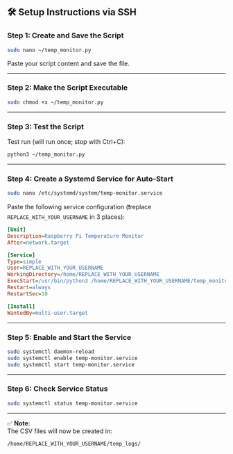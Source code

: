 ## 🛠️ Setup Instructions via SSH

### Step 1: Create and Save the Script

```bash
sudo nano ~/temp_monitor.py
```

Paste your script content and save the file.

---

### Step 2: Make the Script Executable

```bash
sudo chmod +x ~/temp_monitor.py
```

---

### Step 3: Test the Script

Test run (will run once; stop with Ctrl+C):

```bash
python3 ~/temp_monitor.py
```

---

### Step 4: Create a Systemd Service for Auto-Start

```bash
sudo nano /etc/systemd/system/temp-monitor.service
```

Paste the following service configuration (❗replace `REPLACE_WITH_YOUR_USERNAME` in 3 places):

```ini
[Unit]
Description=Raspberry Pi Temperature Monitor
After=network.target

[Service]
Type=simple
User=REPLACE_WITH_YOUR_USERNAME
WorkingDirectory=/home/REPLACE_WITH_YOUR_USERNAME
ExecStart=/usr/bin/python3 /home/REPLACE_WITH_YOUR_USERNAME/temp_monitor.py
Restart=always
RestartSec=10

[Install]
WantedBy=multi-user.target
```

---

### Step 5: Enable and Start the Service

```bash
sudo systemctl daemon-reload
sudo systemctl enable temp-monitor.service
sudo systemctl start temp-monitor.service
```

---

### Step 6: Check Service Status

```bash
sudo systemctl status temp-monitor.service
```

---

✅ **Note**:  
The CSV files will now be created in:

```text
/home/REPLACE_WITH_YOUR_USERNAME/temp_logs/
```
